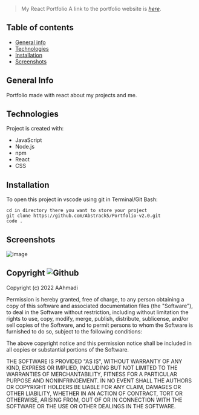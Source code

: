 > My React Portfolio
> A link to the portfolio website is [_here_](https://abstrack5.github.io/Portfolio-v2.0/).

## Table of contents
* [General info](#general-info)
* [Technologies](#technologies)
* [Installation](#installation)
* [Screenshots](#screenshots)

## General Info
Portfolio made with react about my projects and me.

## Technologies
Project is created with:
- JavaScript
- Node.js
- npm
- React
- CSS

## Installation
To open this project in vscode using git in Terminal/Git Bash:

```
cd in directory there you want to store your project
git clone https://github.com/Abstrack5/Portfolio-v2.0.git
code .
```

## Screenshots
![image](https://user-images.githubusercontent.com/100798134/185276612-07607700-60d6-461f-ae1f-e1e6a20a32d7.png)


## Copyright ![Github](https://img.shields.io/github/license/abstrack5/Portfolio-v2.0)
Copyright (c) 2022 AAhmadi

Permission is hereby granted, free of charge, to any person obtaining a copy
of this software and associated documentation files (the "Software"), to deal
in the Software without restriction, including without limitation the rights
to use, copy, modify, merge, publish, distribute, sublicense, and/or sell
copies of the Software, and to permit persons to whom the Software is
furnished to do so, subject to the following conditions:

The above copyright notice and this permission notice shall be included in all
copies or substantial portions of the Software.

THE SOFTWARE IS PROVIDED "AS IS", WITHOUT WARRANTY OF ANY KIND, EXPRESS OR
IMPLIED, INCLUDING BUT NOT LIMITED TO THE WARRANTIES OF MERCHANTABILITY,
FITNESS FOR A PARTICULAR PURPOSE AND NONINFRINGEMENT. IN NO EVENT SHALL THE
AUTHORS OR COPYRIGHT HOLDERS BE LIABLE FOR ANY CLAIM, DAMAGES OR OTHER
LIABILITY, WHETHER IN AN ACTION OF CONTRACT, TORT OR OTHERWISE, ARISING FROM,
OUT OF OR IN CONNECTION WITH THE SOFTWARE OR THE USE OR OTHER DEALINGS IN THE
SOFTWARE.


